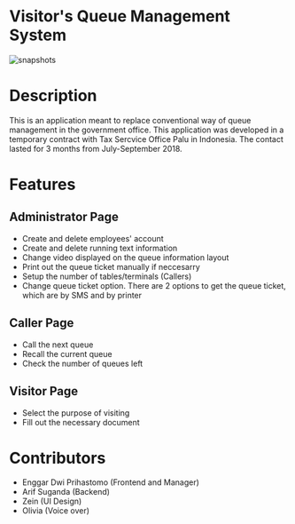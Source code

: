 # Visitor's Queue Management System
![snapshots](https://github.com/enggardwiprihastomo/customer-queue-management-system/blob/master/snapshots.png)

# Description
This is an application meant to replace conventional way of queue management in the government office. This application was developed in a temporary contract with Tax Sercvice Office Palu in Indonesia. The contact lasted for 3 months from July-September 2018.

# Features
## Administrator Page
* Create and delete employees' account
* Create and delete running text information
* Change video displayed on the queue information layout
* Print out the queue ticket manually if neccesarry
* Setup the number of tables/terminals (Callers)
* Change queue ticket option. There are 2 options to get the queue ticket, which are by SMS and by printer

## Caller Page
* Call the next queue
* Recall the current queue
* Check the number of queues left

## Visitor Page
* Select the purpose of visiting
* Fill out the necessary document

# Contributors
* Enggar Dwi Prihastomo (Frontend and Manager)
* Arif Suganda (Backend)
* Zein (UI Design)
* Olivia (Voice over)
